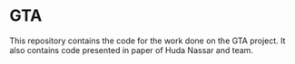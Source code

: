 # GTA
This repository contains the code for the work done on the GTA project. 
It also contains code presented in paper of Huda Nassar and team.
